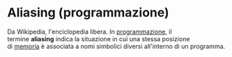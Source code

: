 # Aliasing (programmazione)

Da Wikipedia, l'enciclopedia libera.
In [programmazione](https://it.wikipedia.org/wiki/Programmazione_(informatica) "Programmazione (informatica)"), il termine **aliasing** indica la situazione in cui una stessa posizione di [memoria](https://it.wikipedia.org/wiki/Memoria_(informatica) "Memoria (informatica)") è associata a nomi simbolici diversi all'interno di un programma.